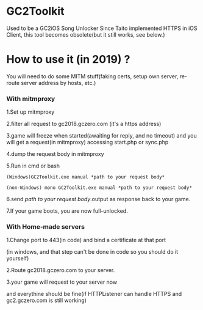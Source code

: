 # GC2Toolkit
Used to be a GC2iOS Song Unlocker
Since Taito implemented HTTPS in iOS Client, this tool becomes obsolete(but it still works, see below.)

# How to use it (in 2019) ?
You will need to do some MITM stuff(faking certs, setup own server, re-route server address by hosts, etc.)

### With mitmproxy
1.Set up mitmproxy

2.filter all request to gc2018.gczero.com (it's a https address)

3.game will freeze when started(awaiting for reply, and no timeout)
  and you will get a request(in mitmproxy) accessing start.php or sync.php
  
4.dump the request body in mitmproxy

5.Run in cmd or bash

    (Windows)GC2Toolkit.exe manual *path to your request body*
    
    (non-Windows) mono GC2Toolkit.exe manual *path to your request body*

6.send *path to your request body*.output as response back to your game.

7.If your game boots, you are now full-unlocked.


### With Home-made servers
1.Change port to 443(in code) and bind a certificate at that port

  (in windows, and that step can't be done in code so you should do it yourself)
  
2.Route gc2018.gczero.com to your server.

3.your game will request to your server now

  and everythine should be fine(if HTTPListener can handle HTTPS and gc2.gczero.com is still working)
